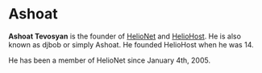 # Ashoat

**Ashoat Tevosyan** is the founder of [HelioNet](../hosting/helionet.md) and [HelioHost](../hosting/heliohost.md). He is also known as djbob or simply Ashoat. He founded HelioHost when he was 14.

He has been a member of HelioNet since January 4th, 2005.

